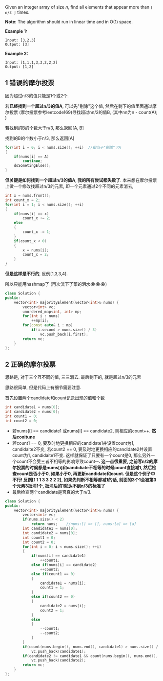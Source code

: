 Given an integer array of size *n*, find all elements that appear more than `⌊ n/3 ⌋` times.

**Note:** The algorithm should run in linear time and in O(1) space.

**Example 1:**

```
Input: [3,2,3]
Output: [3]
```

**Example 2:**

```
Input: [1,1,1,3,3,2,2,2]
Output: [1,2]
```

## 1 错误的摩尔投票

因为超过n/3的值只能是1个或2个. 

若**已经找到一个超过n/3的值A**, 可以先"剔除"这个值, 然后在剩下的值里面通过摩尔投票 (摩尔投票参考leetcode169)寻找超过nn/2的值B, (其中nn为n - count(A); )

若找到的B的个数大于n/3, 那么返回[A, B]

找到的B的个数小于n/3, 那么返回[A]

```c++
for(int i = 0; i < nums.size(); ++i)  //相当于"剔除"了A
{   
	if(nums[i] == A)
		continue;
    doSometingElse();
}
```

**但关键是如何找到一个超过n/3的值A, 我的所有尝试都失败了**. 本来想在摩尔投票上做一个修改找超过n/3的元素, 即一个元素通过2个不同的元素消去,

```c++
int x = nums.front();
int count_x = 2;
for(int i = 1; i < nums.size(); ++i)
{
    if(nums[i] == x)
        count_x += 2;
    else
    {
        count_x -= 1;
    }
    if(count_x < 0)
    {
        x = nums[i];
        count_x = 2;
    }
}
```

**但是这样是不行的**, 反例[1,3,3,4].

所以只能用hashmap了 (再次流下了菜的泪水😭😭😭)

```c++
class Solution {
public:
    vector<int> majorityElement(vector<int>& nums) {
        vector<int> vc;
        unordered_map<int, int> mp;
        for(int i : nums)
            ++mp[i];
        for(const auto& i : mp)
            if(i.second > nums.size() / 3)
                vc.push_back(i.first);
        return vc;
    }
};
```

## 2 正确的摩尔投票

思路是, 对于三个互不同的值, 三三消去. 最后剩下的, 就是超过n/3的元素

思路很简单, 但是代码上有细节需要注意.

首先设置两个candidate和count记录出现的值和个数

```c++
int candidate1 = nums[0];
int candidate2 = nums[0];
int count1 = 0;
int count2 = 0;
```

+ 若nums[i] == candidate1 或nums[i] == candidate2, 则相应的count++. **然后conitune**
+ 若count1 == 0,  要及时地更换相应的candidate1并设置count为1, candidaite2不变, 若count2 == 0,  要及时地更换相应的candidate2并设置count为1, candidaite1不变. 这样就保证了只要有一个count是0, 那么另外一个count不会受三者不相等的影响导致count--**. 这一点很重要, 之前写n/2的摩尔投票的时候都是nums[i]和candidiate不相等的时候count直接减1, 然后检查count是否小于0, 如果小于0, 再更新candidate和count. 但是这个例子中不行! 反例[1 1 1 3 3 2 2 2], 如果先判断不相等都减1的话, 前面的3个1会被第3个元素3抵消1个, 抵消后的1就达不到n/3的标准了**
+ 最后检查两个candidate是否真的大于n/3.

```c++
class Solution {
public:
    vector<int> majorityElement(vector<int>& nums) {
        vector<int> vc;
        if(nums.size() < 2)
            return nums;    //nums:[] => [], nums:[a] => [a]
        int candidate1 = nums[0];
        int candidate2 = nums[0];
        int count1 = 0;
        int count2 = 0;
        for(int i = 0; i < nums.size(); ++i)
        {
            if(nums[i] == candidate1)
                ++count1;
            else if(nums[i] == candidate2)
                ++count2;
            else if(count1 == 0)
            {
                candidate1 = nums[i];
                count1 = 1;
            }
            else if(count2 == 0)
            {
                candidate2 = nums[i];
                count2 = 1;
            }
            else
            {
                --count1;
                --count2;
            }
        }
        if(count(nums.begin(), nums.end(), candidate1) > nums.size() / 3)
            vc.push_back(candidate1);
        if(candidate2 != candidate1 && count(nums.begin(), nums.end(), candidate2) > nums.size() / 3)
            vc.push_back(candidate2);
        return vc;
    }
};
```

